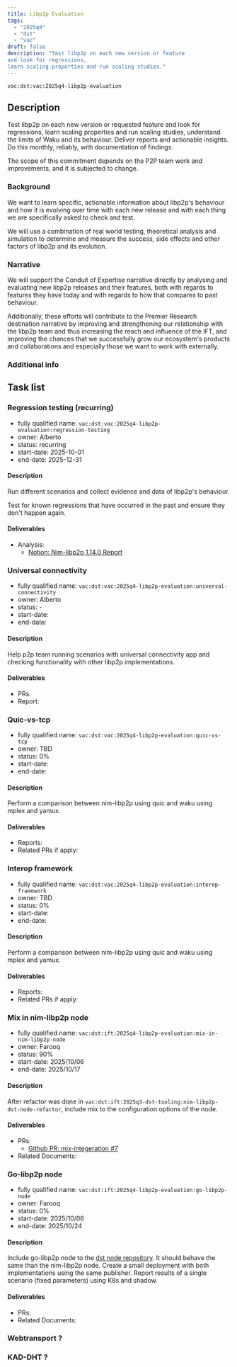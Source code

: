 ```yaml
---
title: Libp2p Evaluation
tags:
  - "2025q4"
  - "dst"
  - "vac"
draft: false
description: "Test libp2p on each new version or feature
and look for regressions,
learn scaling properties and run scaling studies."
---
```


`vac:dst:vac:2025q4-libp2p-evaluation`


## Description

Test libp2p on each new version or requested feature
and look for regressions,
learn scaling properties and run scaling studies,
understand the limits of Waku and its behaviour.
Deliver reports and actionable insights.
Do this monthly, reliably, with documentation of findings.

The scope of this commitment depends on the P2P team
work and improvements, and it is subjected to change.

### Background

We want to learn specific, actionable information
about libp2p's behaviour
and how it is evolving over time
with each new release
and with each thing we are specifically asked to check and test.

We will use a combination of real world testing,
theoretical analysis and simulation
to determine and measure the success,
side effects and other factors of libp2p and its evolution.

### Narrative

We will support the Conduit of Expertise narrative directly
by analysing and evaluating new libp2p releases and their features,
both with regards to features they have today
and with regards to how that compares to past behaviour.

Additionally, these efforts will contribute
to the Premier Research destination narrative by
improving and strengthening our relationship with the libp2p team
and thus increasing the reach and influence of the IFT,
and improving the chances
that we successfully grow our ecosystem's products and collaborations
and especially those we want to work with externally.

### Additional info

## Task list

### Regression testing (recurring)

* fully qualified name: `vac:dst:vac:2025q4-libp2p-evaluation:regression-testing`
* owner: Alberto
* status: recurring
* start-date: 2025-10-01
* end-date: 2025-12-31

#### Description
Run different scenarios
and collect evidence and data
of libp2p's behaviour.

Test for known regressions
that have occurred in the past
and ensure they don't happen again.

#### Deliverables
* Analysis:
  * [Notion: Nim-libp2p 1.14.0 Report](https://www.notion.so/Nim-libp2p-v1-14-0-regression-testing-October-2025-28d8f96fb65c803ba789ccdb73753cab)


### Universal connectivity

* fully qualified name: `vac:dst:vac:2025q4-libp2p-evaluation:universal-connectivity`
* owner: Alberto
* status: -
* start-date:
* end-date:

#### Description
Help p2p team running scenarios with universal connectivity app
and checking functionality with other libp2p implementations.

#### Deliverables
* PRs:
* Report:


### Quic-vs-tcp

* fully qualified name: `vac:dst:vac:2025q4-libp2p-evaluation:quic-vs-tcp`
* owner: TBD
* status: 0%
* start-date:
* end-date:

#### Description

Perform a comparison between nim-libp2p using quic and waku using mplex and yamux.

#### Deliverables
- Reports:
- Related PRs if apply:

### Interop framework

* fully qualified name: `vac:dst:vac:2025q4-libp2p-evaluation:interop-framework`
* owner: TBD
* status: 0%
* start-date:
* end-date:

#### Description

Perform a comparison between nim-libp2p using quic and waku using mplex and yamux.

#### Deliverables
- Reports:
- Related PRs if apply:


### Mix in nim-libp2p node

* fully qualified name: `vac:dst:ift:2025q4-libp2p-evaluation:mix-in-nim-libp2p-node`
* owner: Farooq
* status: 90%
* start-date: 2025/10/06
* end-date: 2025/10/17

#### Description
After refactor was done in `vac:dst:ift:2025q3-dst-tooling:nim-libp2p-dst-node-refactor`,
include mix to the configuration options of the node.

#### Deliverables
- PRs:
  - [Github PR: mix-integeration #7](https://github.com/vacp2p/dst-libp2p-test-node/pull/7)
- Related Documents:

### Go-libp2p node

* fully qualified name: `vac:dst:ift:2025q4-libp2p-evaluation:go-libp2p-node`
* owner: Farooq
* status: 0%
* start-date: 2025/10/06
* end-date: 2025/10/24

#### Description
Include go-libp2p node to the [dst node repository](https://github.com/vacp2p/dst-libp2p-test-node).
It should behave the same than the nim-libp2p node.
Create a small deployment with both implementations using the same publisher.
Report results of a single scenario (fixed parameters) using K8s and shadow.

#### Deliverables
- PRs:
- Related Documents:

### Webtransport ?

### KAD-DHT ?

